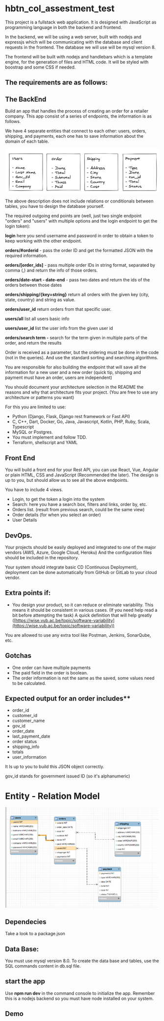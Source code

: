 # hbtn_col_assestment_test

This project is a fullstack web application. It is designed with JavaScript as programming language in both the backend and frontend. 

In the backend, we will be using a web server, built with nodejs and expressjs which will be communicating with the database and client requests in the frontend. The database we will use will be mysql version 8.

The frontend will be built with nodejs and handlebars which is a template engine, for the generation of files and HTML code. It will be styled with boostrap and some CSS if needed.

## The requirements are as follows: 

## The BackEnd

Build an app that handles the process of creating an order for a retailer company. This app consist of a series of endpoints, the information is as follows.

We have 4 separate entities that connect to each other: users, orders, shipping, and payments, each one has to save information about the domain of each table.

<img src='./src/images/tables.png'>

The above description does not include relations or conditionals between tables, you have to design the database yourself. 

The required outgoing end points are (well, just two single endpoint "orders" and "users" with multiple options and the login endpoint to get the login token):

**login** here you send username and password in order to obtain a token to keep working with the other endpoint.

**orders/#orderid** - pass the order ID and get the formatted JSON with the required information.

**orders/[order_ids]** - pass multiple order IDs in string format, separated by comma (,) and return the info of those orders.

**orders/date-start - date-end** - pass two dates and return the ids of the orders between those dates

**orders/shipping/{key=string}** return all orders with the given key (city, state, country) and string as value.

**orders/user_id** return orders from that specific user.

**users/all** list all users basic info

**users/user_id** list the user info from the given user id

**orders/search term -** search for the term given in multiple parts of the order, and return the results

Order is received as a parameter, but the ordering must be done in the code (not in the queries). And use the standard sorting and searching algorithms.

You are responsible for also building the endpoint that will save all the information for a new user and a new order (quick tip, shipping and payment must have an order, users are independent)

You should document your architecture selection in the README the reasons and why that architecture fits your project. (You are free to use any architecture or patterns you want)

For this you are limited to use:

- Python (Django, Flask, Django rest framework or Fast API)
- C, C++, Dart, Docker, Go, Java, Javascript, Kotlin, PHP, Ruby, Scala, Typescript
- MySQL or Postgres.
- You must implement and follow TDD.
- Terraform, shellscript and YAML

## Front End

You will build a front end for your Rest API, you can use React, Vue, Angular or plain HTML, CSS and JavaScript (Recommended the later). The design is up to you, but should allow us to see all the above endpoints.

You have to include 4 views.

- Login, to get the token a login into the system
- Search: here you have a search box, filters and links, order by, etc.
- Orders list. (result from previous search, could be the same view)
- Order details (for when you select an order)
- User Details

## DevOps.

Your projects should be easily deployed and integrated to one of the major vendors (AWS, Azure, Google Cloud, Heroku) And the configuration files should be included in the repository.

Your system should integrate basic CD (Continuous Deployment), deployment can be done automatically from GitHub or GitLab to your cloud vendor.

## Extra points if:

- You design your product, so it can reduce or eliminate variability. This means it should be consistent in various cases. (If you need help read a bit before attempting the task) 
A quick definition that will help greatly ([https://wise.vub.ac.be/topic/software-variability](https://wise.vub.ac.be/topic/software-variability))

You are allowed to use any extra tool like Postman, Jenkins, SonarQube, etc.

## Gotchas

- One order can have multiple payments
- The paid field in the order is boolean.
- The order information is not the same as the saved, some values need to be calculated.

## Expected output for an order includes**

- order_id
- customer_id
- customer_name
- gov_id
- order_date
- last_payment_date
- order status
- shipping_info
- totals
- user_information

It Is up to you to build this JSON object correctly.

gov_id stands for government issued ID (so it's alphanumeric)



# Entity - Relation Model

<img src='./src/images/MERHBTN.png'>

## Dependecies

Take a look to a package.json

## Data Base:

You must use mysql version 8.0. To create the data base and tables, use the SQL commands
content in db.sql file.

## start the app

Use **npm run dev**  in the command console to initialize the app. Remember this is a nodejs backend so you must have node installed on your system.

## Demo



